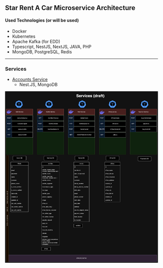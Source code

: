 ## Star Rent A Car Microservice Architecture

#### Used Technologies (or will be used)

- Docker
- Kubernetes
- Apache Kafka (for EDD)
- Typescript, NestJS, NextJS, JAVA, PHP
- MongoDB, PostgreSQL, Redis

---

### Services

- <a href="./accounts-service/">Accounts Service</a>
  - Nest.JS, MongoDB

<img src="./assets/services_draft.jpg">
